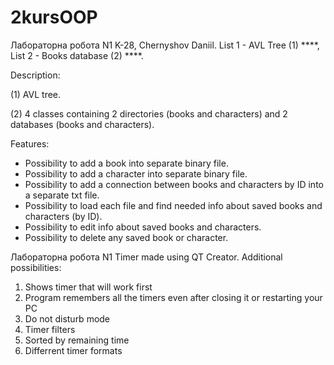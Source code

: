 # 2kursOOP
Лабораторна робота N1 
K-28, Chernyshov Daniil.
List 1 - AVL Tree (1) ****,
List 2 - Books database (2) ****.

Description:

(1) AVL tree.


(2) 4 classes containing 2 directories (books and characters) and 2 databases (books and characters).

Features:
+ Possibility to add a book into separate binary file.
+ Possibility to add a character into separate binary file.
+ Possibility to add a connection between books and characters by ID into a separate txt file.
+ Possibility to load each file and find needed info about saved books and characters (by ID).
+ Possibility to edit info about saved books and characters.
+ Possibility to delete any saved book or character.

Лабораторна робота N1 
Timer made using QT Creator.
Additional possibilities:
1) Shows timer that will work first
2) Program remembers all the timers even after closing it or restarting your PC
3) Do not disturb mode
4) Timer filters
5) Sorted by remaining time
6) Differrent timer formats 


